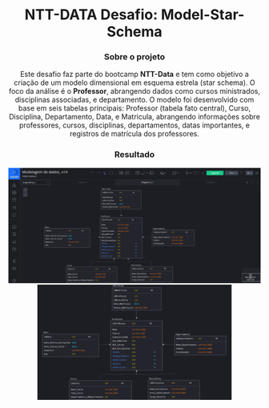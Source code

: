 <div align="center">

# NTT-DATA Desafio: Model-Star-Schema

### Sobre o projeto

Este desafio faz parte do bootcamp **NTT-Data** e tem como objetivo a criação de um modelo dimensional em esquema estrela (star schema). O foco da análise é o **Professor**, abrangendo dados como cursos ministrados, disciplinas associadas, e departamento. O modelo foi desenvolvido com base em seis tabelas principais: Professor (tabela fato central), Curso, Disciplina, Departamento, Data, e Matricula, abrangendo informações sobre professores, cursos, disciplinas, departamentos, datas importantes, e registros de matrícula dos professores.

### Resultado
<div>
<img src="img1.jpeg" type="image/jpeg" alt="Print_Screen" height=230>
<img src="img2.jpeg" type="image/jpeg" alt="Print_Screen Zoom" height=230>
</div>
